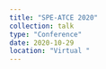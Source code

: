 ```yaml
---
title: "SPE-ATCE 2020"
collection: talk
type: "Conference"
date: 2020-10-29
location: "Virtual "
---
```



